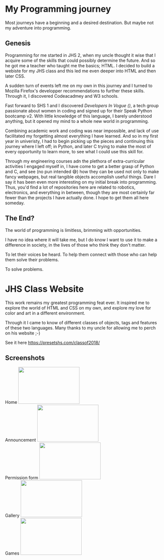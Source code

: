 
# My Programming journey

Most journeys have a beginning and a desired destination. But maybe not my adventure into programming.
## Genesis

Programming for me started in JHS 2, when my uncle thought it wise that I acquire some of the skills that could possibly determine the future. And so he got me a teacher who taught me the basics; HTML. 
I decided to build a webiste for my JHS class and this led me even deeper into HTML and then later CSS.

A sudden turn of events left me on my own in this journey and I turned to Mozilla Firefox's developper recommendations to further these skills. Through it, I discovered Codeacadmey and W3 schools. 

Fast forward to SHS 1 and I discovered *Developers In Vogue (</div>)*, a tech group passionate about women in coding and signed up for their Speak Python bootcamp v2. With little knowledge of this language, I barely understood anything, but it opened my mind to a whole new world in programming. 

Combining academic work and coding was near impossible, and lack of use facilitated my forgetting almost everything I have learned. And so in my first year in univeristy, I had to begin picking up the pieces and continuing this journey where I left off; in Python, and later C trying to make the most of every opportunity to learn more, to see what I could use this skill for.

Through my engineering courses adn the plethora of extra-curricular activities I engaged myself in, I have come to get a better grasp of Python and C, and see (no pun intended 😅) how they can be used not only to make fancy webpages, but real tangible objects accomplish useful things. Dare I say it has been even more interesting on my initial break into programming. Thus, you'd find a lot of repositories here are related to robotics, electronics, and everything in between, though they are most certainly far fewer than the projects I have actually done. I hope to get them all here someday.

## The End?

The world of programming is limitless, brimming with opportunities. 

I have no idea where it will take me, but I do know I want to use it to make a difference in society, in the lives of those who think they don't matter. 

To let their voices be heard. To help them connect with those who can help them solve their problems. 


To solve problems.




# JHS Class Website 

This work remains my greatest programming feat ever. 
It inspired me to explore the world of HTML and CSS on my own, and explore my love for color and art in a different environment.

Through it I came to know of different classes of objects, tags and features of these two languages.
Many thanks to my uncle for allowing me to perch on his website ;-)

See it here https://presetshs.com/classof2018/


## Screenshots

Home <img src="https://user-images.githubusercontent.com/99098947/155430626-8f1487fd-c8f2-4e41-955a-c1f5a6e946e1.png" width="200" height="120"> <br>
Announcement <img src="https://user-images.githubusercontent.com/99098947/155430633-ad7992b6-28f4-49d3-9f86-6763c0dcd009.png" width="200" height="120"> <br>
Permission form <img src="https://user-images.githubusercontent.com/99098947/155430637-31e94b9a-0a52-4e92-aa19-7bd225fddd00.png" width="200" height="120"> <br>
Gallery <img src="https://user-images.githubusercontent.com/99098947/155430640-e737e5be-d9c3-4d42-8f4c-41953bc2201a.png" width="200" height="120"> <br>
Games <img src="https://user-images.githubusercontent.com/99098947/155430645-a82120e3-68d1-4cab-9cc3-4783c6f05283.png" width="200" height="120"> <br>


